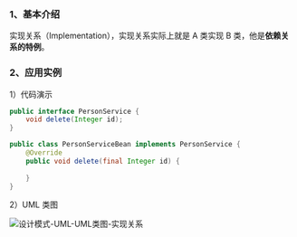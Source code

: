 ### 1、基本介绍

实现关系（Implementation），实现关系实际上就是 A 类实现 B 类，他是**依赖关系的特例**。

### 2、应用实例

1）代码演示

```java
public interface PersonService {  
    void delete(Integer id);  
}

public class PersonServiceBean implements PersonService {  
    @Override  
    public void delete(final Integer id) {  
  
    }
}
```

2）UML 类图

![设计模式-UML-UML类图-实现关系](https://study-node-md.oss-cn-beijing.aliyuncs.com/2023%2F10%2F17%2F1697528662-5ecaba86c1087163a372fadae695a35e-20231017154422.png)
